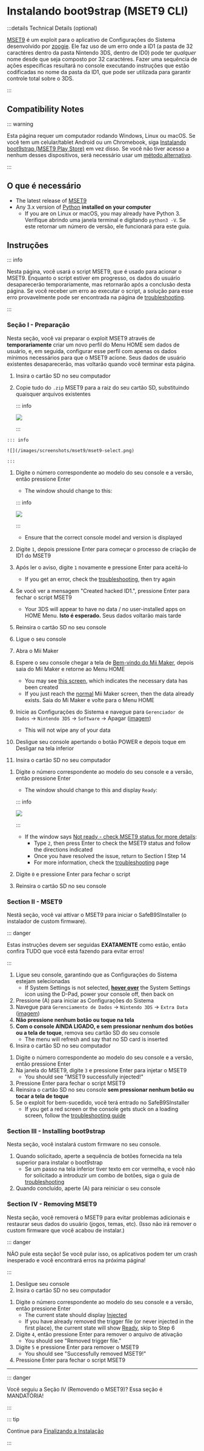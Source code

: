 # Instalando boot9strap (MSET9 CLI)

:::details Technical Details (optional)

[MSET9](https://github.com/zoogie/MSET9) é um exploit para o aplicativo de Configurações do Sistema desenvolvido por [zoogie](https://github.com/zoogie). Ele faz uso de um erro onde a ID1 (a pasta de 32 caractéres dentro da pasta Nintendo 3DS, dentro de ID0) pode ter _qualquer_ nome desde que seja composto por 32 caractéres. Fazer uma sequência de ações específicas resultará no console executando instruções que estão codificadas no nome da pasta da ID1, que pode ser utilizada para garantir controle total sobre o 3DS.

:::

## Compatibility Notes

::: warning

Esta página requer um computador rodando Windows, Linux ou macOS. Se você tem um celular/tablet Android ou um Chromebook, siga [Instalando boot9strap (MSET9 Play Store)](installing-boot9strap-\(mset9-play-store\)) em vez disso. Se você não tiver acesso a nenhum desses dispositivos, será necessário usar um [método alternativo](https://wiki.hacks.guide/wiki/3DS:Alternate_Exploits).

:::

## O que é necessário

- The latest release of [MSET9](https://github.com/hacks-guide/MSET9/releases/latest)
- Any 3.x version of [Python](https://www.python.org/downloads/) **installed on your computer**
  - If you are on Linux or macOS, you may already have Python 3. Verifique abrindo uma janela terminal e digitando `python3 -V`. Se este retornar um número de versão, ele funcionará para este guia.

## Instruções

::: info

Nesta página, você usará o script MSET9, que é usado para acionar o MSET9. Enquanto o script estiver em progresso, os dados do usuário desaparecerão temporariamente, mas retornarão após a conclusão desta página. Se você receber um erro ao executar o script, a solução para esse erro provavelmente pode ser encontrada na página de [troubleshooting](troubleshooting#installing-boot9strap-mset9).

:::

### Seção I - Preparação

Nesta seção, você vai preparar o exploit MSET9 através de **temporariamente** criar um novo perfil do Menu HOME sem dados de usuário, e, em seguida, configurar esse perfil com apenas os dados mínimos necessários para que o MSET9 acione. Seus dados de usuário existentes desaparecerão, mas voltarão quando você terminar esta página.

1. Insira o cartão SD no seu computador
2. Copie tudo do `.zip` MSET9 para a raiz do seu cartão SD, substituindo quaisquer arquivos existentes

   ::: info

   ![](/images/screenshots/mset9/mset9-root-layout.png)

   :::

<!--@include: ./_include/mset9-chorus.md -->

```
::: info

![](/images/screenshots/mset9/mset9-select.png)

:::
```

1. Digite o número correspondente ao modelo do seu console e a versão, então pressione Enter

   - The window should change to this:

   ::: info

   ![](/images/screenshots/mset9/mset9-setup-notcreated.png)

   :::

   - Ensure that the correct console model and version is displayed
2. Digite `1`, depois pressione Enter para começar o processo de criação de ID1 do MSET9
3. Após ler o aviso, digite `1` novamente e pressione Enter para aceitá-lo
   - If you get an error, check the [troubleshooting](troubleshooting#installing-boot9strap-mset9), then try again
4. Se você ver a mensagem "Created hacked ID1.", pressione Enter para fechar o script MSET9
   - Your 3DS will appear to have no data / no user-installed apps on HOME Menu. **Isto é esperado.** Seus dados voltarão mais tarde
5. Reinsira o cartão SD no seu console
6. Ligue o seu console
7. Abra o Mii Maker
8. Espere o seu console chegar a tela de [Bem-vindo do Mii Maker](/images/screenshots/mset9/mii-welcome.png), depois saia do Mii Maker e retorne ao Menu HOME
   - You may see [this screen](/images/screenshots/mset9/mii-extdata.png), which indicates the necessary data has been created
   - If you just reach the [normal](/images/screenshots/mset9/mii-existing.png) Mii Maker screen, then the data already exists. Saia do Mi Maker e volte para o Menu HOME
9. Inicie as Configurações do Sistema e navegue para `Gerenciador de Dados` -> `Nintendo 3DS` -> `Software` -> Apagar ([imagem](/images/screenshots/database-reset.jpg))
   - This will not wipe any of your data
10. Desligue seu console apertando o botão POWER e depois toque em Desligar na tela inferior
11. Insira o cartão SD no seu computador

<!--@include: ./_include/mset9-chorus.md -->

1. Digite o número correspondente ao modelo do seu console e a versão, então pressione Enter

   - The window should change to this and display `Ready`:

   ::: info

   ![](/images/screenshots/mset9/mset9-ready.png)

   :::

   - If the window says [Not ready - check MSET9 status for more details](/images/screenshots/mset9/mset9-not-ready.png):
     - Type `2`, then press Enter to check the MSET9 status and follow the directions indicated
     - Once you have resolved the issue, return to Section I Step 14
     - For more information, check the [troubleshooting](troubleshooting#installing-boot9strap-mset9) page
2. Digite `0` e pressione Enter para fechar o script
3. Reinsira o cartão SD no seu console

### Section II - MSET9

Nestã seção, você vai attivar o MSET9 para iniciar o SafeB9SInstaller (o instalador de custom firmware).

::: danger

Estas instruções devem ser seguidas **EXATAMENTE** como estão, então confira TUDO que você está fazendo para evitar erros!

:::

1. Ligue seu console, garantindo que as Configurações do Sistema estejam selecionadas
   - If System Settings is not selected, **[hover over](/images/screenshots/mset9/hover-settings.png)** the System Settings icon using the D-Pad, power your console off, then back on
2. Pressione (A) para iniciar as Configurações do Sistema
3. Navegue para `Gerenciamento de Dados` -> `Nintendo 3DS` -> `Extra Data` ([imagem](/images/screenshots/mset9/settings-extdata.png))
4. **Não pressione nenhum botão ou toque na tela**
5. **Com o console AINDA LIGADO, e sem pressionar nenhum dos botões ou a tela de toque**, remova seu cartão SD do seu console
   - The menu will refresh and say that no SD card is inserted
6. Insira o cartão SD no seu computador

<!--@include: ./_include/mset9-chorus.md -->

1. Digite o número correspondente ao modelo do seu console e a versão, então pressione Enter
2. Na janela do MSET9, digite `3` e pressione Enter para injetar o MSET9
   - You should see "MSET9 successfully injected!"
3. Pressione Enter para fechar o script MSET9
4. Reinsira o cartão SD no seu console **sem pressionar nenhum botão ou tocar a tela de toque**
5. Se o exploit for bem-sucedido, você terá entrado no SafeB9SInstaller
   - If you get a red screen or the console gets stuck on a loading screen, follow the [troubleshooting guide](troubleshooting#installing-boot9strap-mset9)

### Section III - Installing boot9strap

Nesta seção, você instalará custom firmware no seu console.

1. Quando solicitado, aperte a sequência de botões fornecida na tela superior para instalar o boot9strap
   - Se um passo na tela inferior tiver texto em cor vermelha, e você não for solicitado a introduzir um combo de botões, siga o guia de [troubleshooting](troubleshooting#issues-with-safeb9sinstaller)
2. Quando concluído, aperte (A) para reiniciar o seu console

<!--@include: ./_include/configure-luma3ds.md -->

### Section IV - Removing MSET9

Nesta seção, você removerá o MSET9 para evitar problemas adicionais e restaurar seus dados do usuário (jogos, temas, etc). (Isso não irá remover o custom firmware que você acabou de instalar.)

::: danger

NÃO pule esta seção! Se você pular isso, os aplicativos podem ter um crash inesperado e você encontrará erros na próxima página!

:::

1. Desligue seu console
2. Insira o cartão SD no seu computador

<!--@include: ./_include/mset9-chorus.md -->

1. Digite o número correspondente ao modelo do seu console e a versão, então pressione Enter
   - The current state should display [Injected](/images/screenshots/mset9/mset9-injected.png)
   - If you have already removed the trigger file (or never injected in the first place), the current state will show [Ready](/images/screenshots/mset9/mset9-ready.png), skip to Step 6
2. Digite `4`, então pressione Enter para remover o arquivo de ativação
   - You should see "Removed trigger file."
3. Digite `5` e pressione Enter para remover o MSET9
   - You should see "Successfully removed MSET9!"
4. Pressione Enter para fechar o script MSET9

<!--@include: ./_include/luma3ds-installed-note.md -->

___

::: danger

Você seguiu a Seção IV (Removendo o MSET9)? Essa seção é MANDATÓRIA!

:::

::: tip

Continue para [Finalizando a Instalação](finalizing-setup)

:::
